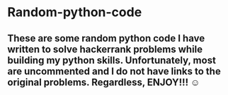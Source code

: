 # Random-python-code
## These are some random python code I have written to solve hackerrank problems while building my python skills. Unfortunately, most are uncommented and I do not have links to the original problems. Regardless, ENJOY!!! :relaxed: